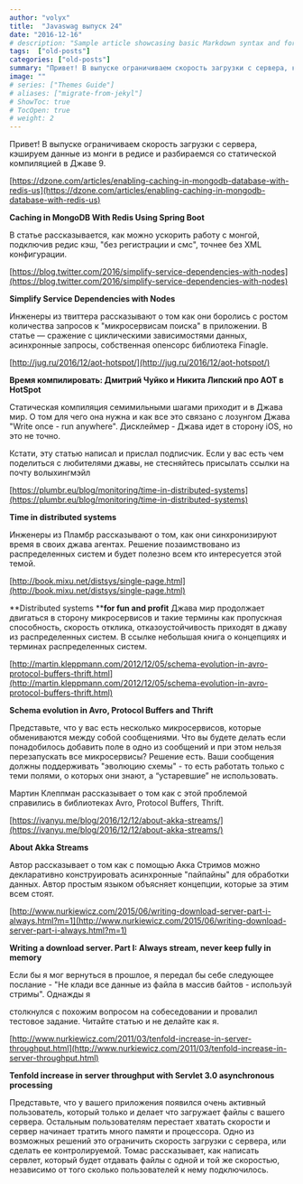 ```yaml
---
author: "volyx"
title:  "Javaswag выпуск 24"
date: "2016-12-16"
# description: "Sample article showcasing basic Markdown syntax and formatting for HTML elements."
tags:  ["old-posts"]
categories: ["old-posts"]
summary: "Привет! В выпуске ограничиваем скорость загрузки с сервера, кэшируем данные из монги в редисе и разбираемся со статической компиляцией в Джаве 9."
image: ""
# series: ["Themes Guide"]
# aliases: ["migrate-from-jekyl"]
# ShowToc: true
# TocOpen: true
# weight: 2
---
```


Привет! В выпуске ограничиваем скорость загрузки с сервера, кэшируем данные из монги в редисе и разбираемся со статической компиляцией в Джаве 9.

[https://dzone.com/articles/enabling-caching-in-mongodb-database-with-redis-us](https://dzone.com/articles/enabling-caching-in-mongodb-database-with-redis-us)

**Caching in MongoDB With Redis Using Spring Boot**

В статье рассказывается, как можно ускорить работу с монгой, подключив редис кэш, "без регистрации и смс", точнее без XML конфигурации. 

[https://blog.twitter.com/2016/simplify-service-dependencies-with-nodes](https://blog.twitter.com/2016/simplify-service-dependencies-with-nodes)

**Simplify Service Dependencies with Nodes**

Инженеры из твиттера рассказывают о том как они боролись с ростом количества запросов к "микросервисам поиска" в приложении. В статье — сражение с циклическими зависимостями данных, асинхронные запросы, собственная опенсорс библиотека Finagle.

[http://jug.ru/2016/12/aot-hotspot/](http://jug.ru/2016/12/aot-hotspot/)

**Время компилировать: Дмитрий Чуйко и Никита Липский про AOT в HotSpot**

Статическая компиляция семимильными шагами приходит и в Джава мир. О том для чего она нужна и как все это связано с лозунгом Джава "Write once - run anywhere".
Дисклеймер - Джава идет в сторону iOS, но это не точно. 

Кстати, эту статью написал и прислал подписчик. Если у вас есть чем поделиться с любителями джавы, не стесняйтесь присылать ссылки на почту волыхингмэйл

[https://plumbr.eu/blog/monitoring/time-in-distributed-systems](https://plumbr.eu/blog/monitoring/time-in-distributed-systems)

**Time in distributed systems**

Инженеры из Пламбр рассказывают о том, как они синхронизируют время в своих джава агентах. Решение позаимствовано из распределенных систем и будет полезно всем кто интересуется этой темой.

[http://book.mixu.net/distsys/single-page.html](http://book.mixu.net/distsys/single-page.html)

**Distributed systems ****for fun and profit**
Джава мир продолжает двигаться в сторону микросервисов и такие термины как пропускная способность, скорость отклика, отказоустойчивость приходят в джаву из распределенных систем. В ссылке небольшая книга о концепциях и терминах распределенных систем. 

[http://martin.kleppmann.com/2012/12/05/schema-evolution-in-avro-protocol-buffers-thrift.html](http://martin.kleppmann.com/2012/12/05/schema-evolution-in-avro-protocol-buffers-thrift.html)

**Schema evolution in Avro, Protocol Buffers and Thrift**

Представьте, что у вас есть несколько микросервисов, которые обмениваются между собой сообщениями. Что вы будете делать если понадобилось добавить поле в одно из сообщений и при этом нельзя перезапускать все микросервисы? Решение есть. Ваши сообщения должны поддерживать "эволюцию схемы" - то есть работать только с теми полями, о которых они знают, а “устаревшие” не использовать.

Мартин Клеппман рассказывает о том как с этой проблемой справились в библиотеках Avro, Protocol Buffers, Thrift.

[https://ivanyu.me/blog/2016/12/12/about-akka-streams/](https://ivanyu.me/blog/2016/12/12/about-akka-streams/)

**About Akka Streams**

Автор рассказывает о том как с помощью Акка Стримов можно декларативно конструировать асинхронные "пайпайны" для обработки данных. Автор простым языком объясняет концепции, которые за этим всем стоят.

[http://www.nurkiewicz.com/2015/06/writing-download-server-part-i-always.html?m=1](http://www.nurkiewicz.com/2015/06/writing-download-server-part-i-always.html?m=1)

**Writing a download server. Part I: Always stream, never keep fully in memory**

Если бы я мог вернуться в прошлое, я передал бы себе следующее послание - "Не клади все данные из файла в массив байтов - используй стримы". Однажды я

столкнулся с похожим вопросом на собеседовании и провалил тестовое задание.  Читайте статью и не делайте как я.

[http://www.nurkiewicz.com/2011/03/tenfold-increase-in-server-throughput.html](http://www.nurkiewicz.com/2011/03/tenfold-increase-in-server-throughput.html)

**Tenfold increase in server throughput with Servlet 3.0 asynchronous processing**

Представьте, что у вашего приложения появился очень активный пользователь, который только и делает что загружает файлы с вашего сервера. Остальным пользователям перестает хватать скорости и сервер начинает тратить много памяти и процессора. Одно из возможных решений это ограничить скорость загрузки с сервера, или сделать ее контролируемой. Томас рассказывает, как написать сервлет, который будет отдавать файлы с одной и той же скоростью, независимо от того сколько пользователей к нему подключилось.
